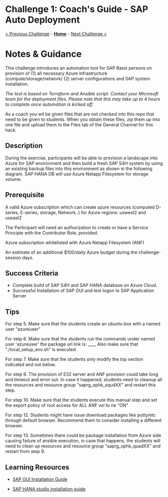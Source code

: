 # Challenge 1: Coach's Guide - SAP Auto Deployment

[< Previous Challenge](./00-prereqs.md) - **[Home](README.md)** - [Next Challenge >](./02-Azure-Monitor.md)

# Notes & Guidance

This challenge introduces an automation tool for SAP Basis persons on provision of (1) all necessary Azure infrastructure (compute/storage/network) (2) server configurations and SAP system installation. 

_The tool is based on Terraform and Ansible script. Contact your Microsoft team for the deployment files. Please note that this may take up to 4 hours to complete once automation is kicked off._

As a coach you wil be given files that are not checked into this repo that need to be given to students. When you obtain these files, zip them up into one file and upload them to the Files tab of the General Channel for this hack.

## Description

During the exercise, participants will be able to provision a landscape into Azure for SAP environment and then build a fresh SAP S4H system by using an existing backup files into this environment as shown in the following diagram. SAP HANA DB will use Azure Netapp Filesystem for storage volume. 

## Prerequisite

A valid Azure subscription which can create azure resources (computed D-series, E-series, storage, Network..) for Azure regions: uswest2 and useast2

The Participant will need an authorization to create or have a Service Principle with the Contributor Role, provided.

Azure subscription whitelisted with Azure Netapp Filesystem (ANF)

An estimate of an additional $100/daily Azure budget during the challenge-session days.
 
## Success Criteria
- Complete build of SAP S4H and SAP HANA database on Azure Cloud.
- Successful Installation of SAP GUI and test logon to SAP Application Server

## Tips
 
For step 5. Make sure that the students create an ubuntu box with a named user "azureuser"

For step 6. Make sure that the students run the commands under named user 'azureuser'
	the package url link is: ____
Also make sure that "./local_setup_env.sh" is executed

For step 7. Make sure that the students only modify the top section indicated and not below.

For step 9. The provision of E32 server and ANF provision could take long and timeout and error out. In case it happened, students need to cleanup all the resources and resource group "saprg_ophk_squdXX" and restart this step.

For step 10. Make sure that the students execute this manual step and set the export policy of root access for ALL ANF vol to ne "ON"

For step 12. Students might have issue download packages like putty/etc through default browser. Recommend them to consider installing a different browser.

For step 13. Sometimes there could be package installation from Azure side causing failure of ansible execution, in case that happens, the students will need to clean up resources and resource group "saprg_ophk_quadXX" and restart from step 9.

## Learning Resources

- [SAP GUI Installation Guide](https://help.sap.com/viewer/1ebe3120fd734f67afc57b979c3e2d46/760.05/en-US)

- [SAP HANA studio installation guide](https://help.sap.com/viewer/a2a49126a5c546a9864aae22c05c3d0e/2.0.01/en-US)
